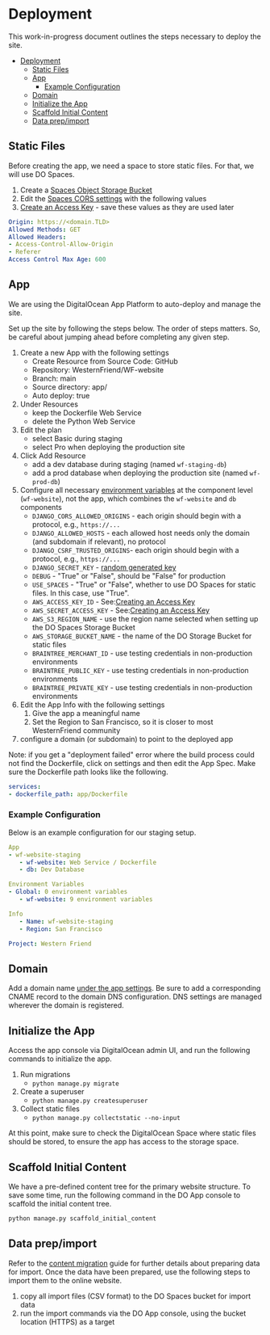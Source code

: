# Deployment

This work-in-progress document outlines the steps necessary to deploy the site.

- [Deployment](#deployment)
  - [Static Files](#static-files)
  - [App](#app)
    - [Example Configuration](#example-configuration)
  - [Domain](#domain)
  - [Initialize the App](#initialize-the-app)
  - [Scaffold Initial Content](#scaffold-initial-content)
  - [Data prep/import](#data-prepimport)

## Static Files

Before creating the app, we need a space to store static files. For that, we will use DO Spaces.

1. Create a [Spaces Object Storage Bucket](https://cloud.digitalocean.com/spaces)
2. Edit the [Spaces CORS settings](https://docs.digitalocean.com/products/spaces/how-to/configure-cors/) with the following values
3. [Create an Access Key](https://www.digitalocean.com/community/tutorials/how-to-create-a-digitalocean-space-and-api-key) - save these values as they are used later

```yaml
Origin: https://<domain.TLD>
Allowed Methods: GET
Allowed Headers:
- Access-Control-Allow-Origin
- Referer
Access Control Max Age: 600
```

## App

We are using the DigitalOcean App Platform to auto-deploy and manage the site.

Set up the site by following the steps below. The order of steps matters. So, be careful about jumping ahead before completing any given step.

1. Create a new App with the following settings
   - Create Resource from Source Code: GitHub
   - Repository: WesternFriend/WF-website
   - Branch: main
   - Source directory: app/
   - Auto deploy: true
2. Under Resources
   - keep the Dockerfile Web Service
   - delete the Python Web Service
3. Edit the plan
   - select Basic during staging
   - select Pro when deploying the production site
4. Click Add Resource
   - add a dev database during staging (named `wf-staging-db`)
   - add a prod database when deploying the production site (named `wf-prod-db`)
5. Configure all necessary [environment variables](#environment-variables) at the component level (`wf-website`), not the app, which combines the `wf-website` and `db` components
   - `DJANGO_CORS_ALLOWED_ORIGINS` - each origin should begin with a protocol, e.g., `https://...`
   - `DJANGO_ALLOWED_HOSTS` - each allowed host needs only the domain (and subdomain if relevant), no protocol
   - `DJANGO_CSRF_TRUSTED_ORIGINS`- each origin should begin with a protocol, e.g., `https://...`
   - `DJANGO_SECRET_KEY` - [random generated key](https://stackoverflow.com/a/67423892)
   - `DEBUG` - "True" or "False", should be "False" for production
   - `USE_SPACES` - "True" or "False", whether to use DO Spaces for static files. In this case, use "True".
   - `AWS_ACCESS_KEY_ID` - See:[Creating an Access Key](https://www.digitalocean.com/community/tutorials/how-to-create-a-digitalocean-space-and-api-key)
   - `AWS_SECRET_ACCESS_KEY` - See:[Creating an Access Key](https://www.digitalocean.com/community/tutorials/how-to-create-a-digitalocean-space-and-api-key)
   - `AWS_S3_REGION_NAME` - use the region name selected when setting up the DO Spaces Storage Bucket
   - `AWS_STORAGE_BUCKET_NAME` - the name of the DO Storage Bucket for static files
   - `BRAINTREE_MERCHANT_ID` - use testing credentials in non-production environments
   - `BRAINTREE_PUBLIC_KEY` - use testing credentials in non-production environments
   - `BRAINTREE_PRIVATE_KEY` - use testing credentials in non-production environments
6. Edit the App Info with the following settings
      1. Give the app a meaningful name
      2. Set the Region to San Francisco, so it is closer to most WesternFriend community
7. configure a domain (or subdomain) to point to the deployed app

Note: if you get a "deployment failed" error where the build process could not find the Dockerfile, click on settings and then edit the App Spec. Make sure the Dockerfile path looks like the following.

```yaml
services:
- dockerfile_path: app/Dockerfile
```

### Example Configuration

Below is an example configuration for our staging setup.

```yaml
App
- wf-website-staging
   - wf-website: Web Service / Dockerfile
   - db: Dev Database

Environment Variables
- Global: 0 environment variables
   - wf-website: 9 environment variables

Info
   - Name: wf-website-staging
   - Region: San Francisco

Project: Western Friend
```

## Domain

Add a domain name [under the app settings](https://docs.digitalocean.com/products/app-platform/how-to/manage-domains). Be sure to add a corresponding CNAME record to the domain DNS configuration. DNS settings are managed wherever the domain is registered.

## Initialize the App

Access the app console via DigitalOcean admin UI, and run the following commands to initialize the app.

1. Run migrations
    - `python manage.py migrate`
2. Create a superuser
   - `python manage.py createsuperuser`
3. Collect static files
   - `python manage.py collectstatic --no-input`

At this point, make sure to check the DigitalOcean Space where static files should be stored, to ensure the app has access to the storage space.

## Scaffold Initial Content

We have a pre-defined content tree for the primary website structure. To save some time, run the following command in the DO App console to scaffold the initial content tree.

```py
python manage.py scaffold_initial_content
```

## Data prep/import

Refer to the [content migration](CONTENT_MIGRATION.md) guide for further details about preparing data for import. Once the data have been prepared, use the following steps to import them to the online website.

1. copy all import files (CSV format) to the DO Spaces bucket for import data
2. run the import commands via the DO App console, using the bucket location (HTTPS) as a target
